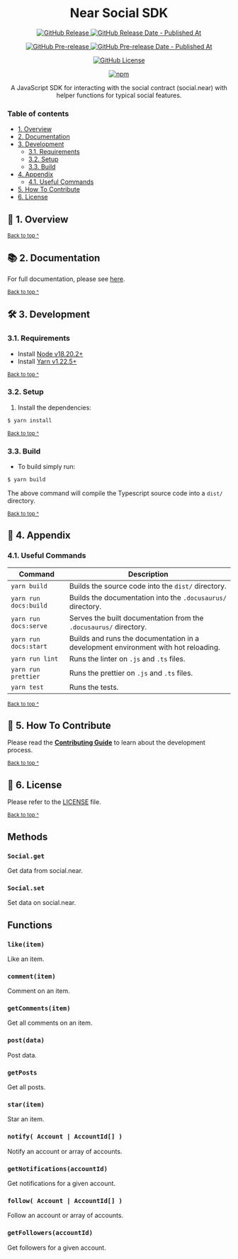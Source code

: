 <h1 align="center">
  Near Social SDK
</h1>

<p align="center">
  <a href="https://github.com/NEARBuilders/near-social-js/releases/latest">
    <img alt="GitHub Release" src="https://img.shields.io/github/v/release/NEARBuilders/near-social-js?&logo=github">
  </a>
  <a href="https://github.com/NEARBuilders/near-social-js/releases/latest">
    <img alt="GitHub Release Date - Published At" src="https://img.shields.io/github/release-date/NEARBuilders/near-social-js?logo=github">
  </a>
</p>

<p align="center">
  <a href="https://github.com/NEARBuilders/near-social-js/releases">
    <img alt="GitHub Pre-release" src="https://img.shields.io/github/v/release/NEARBuilders/near-social-js?include_prereleases&label=pre-release&logo=github">
  </a>
  <a href="https://github.com/NEARBuilders/near-social-js/releases">
    <img alt="GitHub Pre-release Date - Published At" src="https://img.shields.io/github/release-date-pre/NEARBuilders/near-social-js?label=pre-release date&logo=github">
  </a>
</p>

<p align="center">
  <a href="https://github.com/NEARBuilders/near-social-js/blob/main/LICENSE">
    <img alt="GitHub License" src="https://img.shields.io/github/license/NEARBuilders/near-social-js">
  </a>
</p>

<p align="center">
  <a href="https://npmjs.com/package/@nearbuilders/near-social-js" target="_blank">
    <img src="https://img.shields.io/npm/v/@nearbuilders/near-social-js" alt="npm" />
  </a>
</p>

<p align="center">
  A JavaScript SDK for interacting with the social contract (social.near) with helper functions for typical social features.
</p>

### Table of contents

* [1. Overview](#-1-overview)
* [2. Documentation](#-2-documentation)
* [3. Development](#-3-development)
  * [3.1. Requirements](#31-requirements)
  * [3.2. Setup](#32-setup)
  * [3.3. Build](#33-build)
* [4. Appendix](#-4-appendix)
  * [4.1. Useful Commands](#41-useful-commands)
* [5. How To Contribute](#-5-how-to-contribute)
* [6. License](#-6-license)

## 🔭 1. Overview

<sup>[Back to top ^][table-of-contents]</sup>

## 📚 2. Documentation

For full documentation, please see [here][documentation].

<sup>[Back to top ^][table-of-contents]</sup>

## 🛠 3. Development

### 3.1. Requirements

* Install [Node v18.20.2+][node]
* Install [Yarn v1.22.5+][yarn]

<sup>[Back to top ^][table-of-contents]</sup>

### 3.2. Setup

1. Install the dependencies:
```bash
$ yarn install
```

<sup>[Back to top ^][table-of-contents]</sup>

### 3.3. Build

* To build simply run:
```bash
$ yarn build
```

The above command will compile the Typescript source code into a `dist/` directory.

<sup>[Back to top ^][table-of-contents]</sup>

## 📑 4. Appendix

### 4.1. Useful Commands

| Command               | Description                                                                        |
|-----------------------|------------------------------------------------------------------------------------|
| `yarn build`          | Builds the source code into the `dist/` directory.                                 |
| `yarn run docs:build` | Builds the documentation into the `.docusaurus/` directory.                        |
| `yarn run docs:serve` | Serves the built documentation from the `.docusaurus/` directory.                  |
| `yarn run docs:start` | Builds and runs the documentation in a development environment with hot reloading. |
| `yarn run lint`       | Runs the linter on `.js` and `.ts` files.                                          |
| `yarn run prettier`   | Runs the prettier on `.js` and `.ts` files.                                        |
| `yarn test`           | Runs the tests.                                                                    |

<sup>[Back to top ^][table-of-contents]</sup>

## 👏 5. How To Contribute

Please read the [**Contributing Guide**][contribute] to learn about the development process.

<sup>[Back to top ^][table-of-contents]</sup>

## 📄 6. License

Please refer to the [LICENSE][license] file.

<sup>[Back to top ^][table-of-contents]</sup>

<!-- Links -->
[contribute]: ./CONTRIBUTING.md
[documentation]: https://https://nearbuilders.github.io//near-social-js
[license]: ./LICENSE
[node]: https://nodejs.org/en/
[table-of-contents]: #table-of-contents
[yarn]: https://yarnpkg.com/

## Methods

### `Social.get`

Get data from social.near.

### `Social.set`

Set data on social.near.

## Functions

### `like(item)`

Like an item.

### `comment(item)`

Comment on an item.

### `getComments(item)`

Get all comments on an item.

### `post(data)`

Post data.

### `getPosts`

Get all posts.

### `star(item)`

Star an item.

### `notify( Account | AccountId[] )`

Notify an account or array of accounts.

### `getNotifications(accountId)`

Get notifications for a given account.

### `follow( Account | AccountId[] )`

Follow an account or array of accounts.

### `getFollowers(accountId)`

Get followers for a given account.

